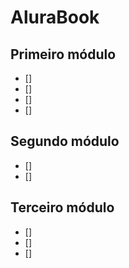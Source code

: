 # AluraBook 

## Primeiro módulo

- []
- []
- []
- []

## Segundo módulo

- [] 
- [] 

## Terceiro módulo

- [] 
- [] 
- [] 
